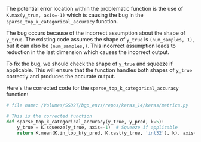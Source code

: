 The potential error location within the problematic function is the use of `K.max(y_true, axis=-1)` which is causing the bug in the `sparse_top_k_categorical_accuracy` function.

The bug occurs because of the incorrect assumption about the shape of `y_true`. The existing code assumes the shape of `y_true` is `(num_samples, 1)`, but it can also be `(num_samples,)`. This incorrect assumption leads to reduction in the last dimension which causes the incorrect output.

To fix the bug, we should check the shape of `y_true` and squeeze if applicable. This will ensure that the function handles both shapes of `y_true` correctly and produces the accurate output.

Here's the corrected code for the `sparse_top_k_categorical_accuracy` function:

```python
# file name: /Volumes/SSD2T/bgp_envs/repos/keras_14/keras/metrics.py

# This is the corrected function
def sparse_top_k_categorical_accuracy(y_true, y_pred, k=5):
    y_true = K.squeeze(y_true, axis=-1)  # Squeeze if applicable
    return K.mean(K.in_top_k(y_pred, K.cast(y_true, 'int32'), k), axis=-1)
```